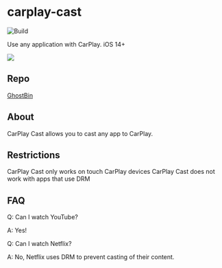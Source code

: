 # carplay-cast

![Build](https://github.com/EthanArbuckle/carplay-cast/workflows/Build/badge.svg)

Use any application with CarPlay. iOS 14+


![](.github/imgs/youtube-launch.gif)


## Repo
[GhostBin](https://repo.ghostbin.co/)


## About
CarPlay Cast allows you to cast any app to CarPlay. 

## Restrictions
CarPlay Cast only works on touch CarPlay devices
CarPlay Cast does not work with apps that use DRM

## FAQ

Q: Can I watch YouTube?

A: Yes!

Q: Can I watch Netflix?

A: No, Netflix uses DRM to prevent casting of their content.
